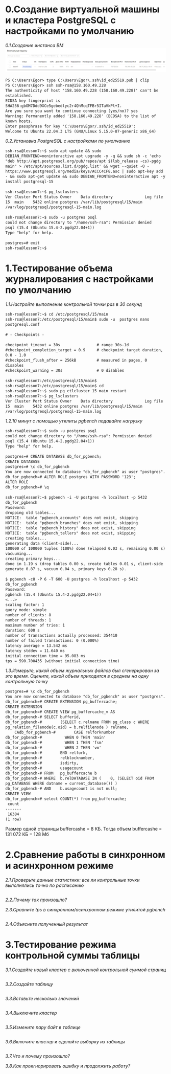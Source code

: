 # 0.Создание виртуальной машины и кластера PostgreSQL с настройками по умолчанию
*0.1.Создание инстанса ВМ*
![Иллюстрация к проекту](https://github.com/sadbytrue/egor_sizov_pg_advanced/blob/main/Screenshot_15.png)
```
PS C:\Users\Egor> type C:\Users\Egor\.ssh\id_ed25519.pub | clip
PS C:\Users\Egor> ssh ssh-rsa@158.160.49.228
The authenticity of host '158.160.49.228 (158.160.49.228)' can't be established.
ECDSA key fingerprint is SHA256:gbOM7Ddd9XCe5gebedlyc2r4QhMcqTFBr5ITaVkPl+I.
Are you sure you want to continue connecting (yes/no)? yes
Warning: Permanently added '158.160.49.228' (ECDSA) to the list of known hosts.
Enter passphrase for key 'C:\Users\Egor/.ssh/id_ed25519':
Welcome to Ubuntu 22.04.3 LTS (GNU/Linux 5.15.0-87-generic x86_64)
```
*0.2.Установка PostgreSQL с настройками по умолчанию*
```
ssh-rsa@lesson7:~$ sudo apt update && sudo DEBIAN_FRONTEND=noninteractive apt upgrade -y -q && sudo sh -c 'echo "deb http://apt.postgresql.org/pub/repos/apt $(lsb_release -cs)-pgdg main" > /etc/apt/sources.list.d/pgdg.list' && wget --quiet -O - https://www.postgresql.org/media/keys/ACCC4CF8.asc | sudo apt-key add - && sudo apt-get update && sudo DEBIAN_FRONTEND=noninteractive apt -y install postgresql-15

ssh-rsa@lesson7:~$ pg_lsclusters
Ver Cluster Port Status Owner    Data directory              Log file
15  main    5432 online postgres /var/lib/postgresql/15/main /var/log/postgresql/postgresql-15-main.log

ssh-rsa@lesson7:~$ sudo -u postgres psql
could not change directory to "/home/ssh-rsa": Permission denied
psql (15.4 (Ubuntu 15.4-2.pgdg22.04+1))
Type "help" for help.

postgres=# exit
ssh-rsa@lesson7:~$
```
# 1.Тестирование объема журналирования с настройками по умолчанию
*1.1.Настройте выполнение контрольной точки раз в 30 секунд*
```
ssh-rsa@lesson7:~$ cd /etc/postgresql/15/main
ssh-rsa@lesson7:/etc/postgresql/15/main$ sudo -u  postgres nano postgresql.conf

# - Checkpoints -

checkpoint_timeout = 30s                # range 30s-1d
#checkpoint_completion_target = 0.9     # checkpoint target duration, 0.0 - 1.0
#checkpoint_flush_after = 256kB         # measured in pages, 0 disables
#checkpoint_warning = 30s               # 0 disables

ssh-rsa@lesson7:/etc/postgresql/15/main$
ssh-rsa@lesson7:/etc/postgresql/15/main$ cd
ssh-rsa@lesson7:~$ sudo pg_ctlcluster 15 main restart
ssh-rsa@lesson7:~$ pg_lsclusters
Ver Cluster Port Status Owner    Data directory              Log file
15  main    5432 online postgres /var/lib/postgresql/15/main /var/log/postgresql/postgresql-15-main.log
```
*1.2.10 минут c помощью утилиты pgbench подавайте нагрузку*
```
ssh-rsa@lesson7:~$ sudo -u postgres psql
could not change directory to "/home/ssh-rsa": Permission denied
psql (15.4 (Ubuntu 15.4-2.pgdg22.04+1))
Type "help" for help.

postgres=# CREATE DATABASE db_for_pgbench;
CREATE DATABASE
postgres=# \c db_for_pgbench
You are now connected to database "db_for_pgbench" as user "postgres".
db_for_pgbench=# ALTER ROLE postgres WITH PASSWORD '123';
ALTER ROLE
db_for_pgbench=# \q

ssh-rsa@lesson7:~$ pgbench -i -U postgres -h localhost -p 5432  db_for_pgbench
Password:
dropping old tables...
NOTICE:  table "pgbench_accounts" does not exist, skipping
NOTICE:  table "pgbench_branches" does not exist, skipping
NOTICE:  table "pgbench_history" does not exist, skipping
NOTICE:  table "pgbench_tellers" does not exist, skipping
creating tables...
generating data (client-side)...
100000 of 100000 tuples (100%) done (elapsed 0.03 s, remaining 0.00 s)
vacuuming...
creating primary keys...
done in 1.19 s (drop tables 0.00 s, create tables 0.01 s, client-side generate 0.87 s, vacuum 0.04 s, primary keys 0.28 s).

$ pgbench -c8 -P 6 -T 600 -U postgres -h localhost -p 5432 db_for_pgbench
Password:
pgbench (15.4 (Ubuntu 15.4-2.pgdg22.04+1))
<...>
scaling factor: 1
query mode: simple
number of clients: 8
number of threads: 1
maximum number of tries: 1
duration: 600 s
number of transactions actually processed: 354410
number of failed transactions: 0 (0.000%)
latency average = 13.542 ms
latency stddev = 11.640 ms
initial connection time = 95.083 ms
tps = 590.700435 (without initial connection time)
```
*1.3.Измерьте, какой объем журнальных файлов был сгенерирован за это время. Оцените, какой объем приходится в среднем на одну контрольную точку*
```
postgres=# \c db_for_pgbench
You are now connected to database "db_for_pgbench" as user "postgres".
db_for_pgbench=# CREATE EXTENSION pg_buffercache;
CREATE EXTENSION
db_for_pgbench=# CREATE VIEW pg_buffercache_v AS
db_for_pgbench-# SELECT bufferid,
db_for_pgbench-#        (SELECT c.relname FROM pg_class c WHERE  pg_relation_filenode(c.oid) = b.relfilenode ) relname,
    CAdb_for_pgbench-#        CASE relforknumber
db_for_pgbench-#          WHEN 0 THEN 'main'
db_for_pgbench-#          WHEN 1 THEN 'fsm'
db_for_pgbench-#          WHEN 2 THEN 'vm'
db_for_pgbench-#        END relfork,
db_for_pgbench-#        relblocknumber,
db_for_pgbench-#        isdirty,
db_for_pgbench-#        usagecount
db_for_pgbench-# FROM   pg_buffercache b
db_for_pgbench-# WHERE  b.relDATABASE IN (    0, (SELECT oid FROM pg_DATABASE WHERE datname = current_database()) )
db_for_pgbench-# AND    b.usagecount is not null;
CREATE VIEW
db_for_pgbench=# select COUNT(*) from pg_buffercache;
 count
-------
 16384
(1 row)
```

Размер одной страницы buffercashe = 8 КБ.
Тогда объем buffercashe = 131 072 КБ = 128 Мб

# 2.Сравнение работы в синхронном и асинхронном режиме
*2.1.Проверьте данные статистики: все ли контрольные точки выполнялись точно по расписанию*
```

```
*2.2.Почему так произошло?*



*2.3.Сравните tps в синхронном/асинхронном режиме утилитой pgbench*
```

```
*2.4.Объясните полученный результат*



# 3.Тестирование режима контрольной суммы таблицы
*3.1.Создайте новый кластер с включенной контрольной суммой страниц*
```

```
*3.2.Создайте таблицу*
```

```
*3.3.Вставьте несколько значений*
```

```
*3.4.Выключите кластер*
```

```
*3.5.Измените пару байт в таблице*
```

```
*3.6.Включите кластер и сделайте выборку из таблицы*
```

```
*3.7.Что и почему произошло?*



*3.8.Как проигнорировать ошибку и продолжить работу?*



```

```
